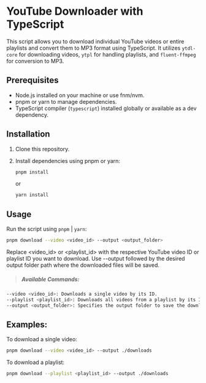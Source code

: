 # YouTube Downloader with TypeScript

This script allows you to download individual YouTube videos or entire playlists and convert them to MP3 format using TypeScript. It utilizes `ytdl-core` for downloading videos, `ytpl` for handling playlists, and `fluent-ffmpeg` for conversion to MP3.

## Prerequisites

- Node.js installed on your machine or use fnm/nvm.
- pnpm or yarn to manage dependencies.
- TypeScript compiler (`typescript`) installed globally or available as a dev dependency.

## Installation

1. Clone this repository.
2. Install dependencies using pnpm or yarn:

   ```bash
   pnpm install
   ```

   or

   ```bash
   yarn install
   ```

## Usage

Run the script using `pnpm` | `yarn`:

```bash
pnpm download --video <video_id> --output <output_folder>
```

Replace <video_id> or <playlist_id> with the respective YouTube video ID or playlist ID you want to download. Use --output followed by the desired output folder path where the downloaded files will be saved.

> ##### Available Commands:

```bash
--video <video_id>: Downloads a single video by its ID.
--playlist <playlist_id>: Downloads all videos from a playlist by its ID.
--output <output_folder>: Specifies the output folder to save the downloaded files.

```

## Examples:

To download a single video:

```bash
pnpm download --video <video_id> --output ./downloads
```

To download a playlist:

```bash
pnpm download --playlist <playlist_id> --output ./downloads
```
